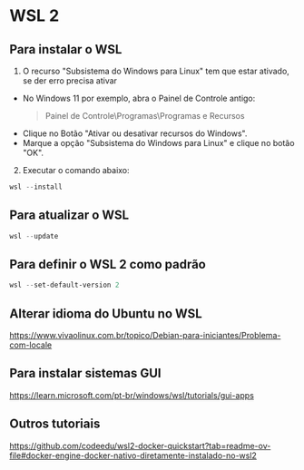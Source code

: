 # WSL 2

## Para instalar o WSL
1. O recurso "Subsistema do Windows para Linux" tem que estar ativado,
se der erro precisa ativar

- No Windows 11 por exemplo, abra o Painel de Controle antigo:
  > Painel de Controle\Programas\Programas e Recursos
- Clique no Botão "Ativar ou desativar recursos do Windows".
- Marque a opção "Subsistema do Windows para Linux" e clique no botão "OK".

2. Executar o comando abaixo:
```PowerShell
wsl --install
```

## Para atualizar o WSL
```PowerShell
wsl --update
```

## Para definir o WSL 2 como padrão
```PowerShell
wsl --set-default-version 2
```

## Alterar idioma do Ubuntu no WSL
https://www.vivaolinux.com.br/topico/Debian-para-iniciantes/Problema-com-locale

## Para instalar sistemas GUI
https://learn.microsoft.com/pt-br/windows/wsl/tutorials/gui-apps

## Outros tutoriais
https://github.com/codeedu/wsl2-docker-quickstart?tab=readme-ov-file#docker-engine-docker-nativo-diretamente-instalado-no-wsl2
